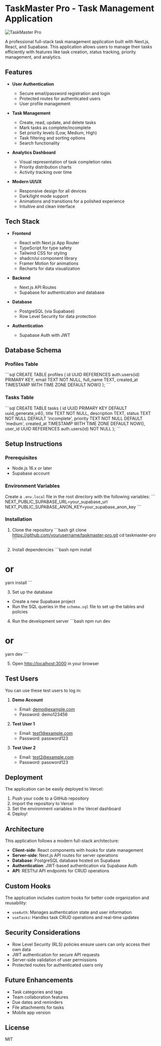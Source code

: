 # TaskMaster Pro - Task Management Application

![TaskMaster Pro](https://i.imgur.com/XYZ123.png)

A professional full-stack task management application built with Next.js, React, and Supabase. This application allows users to manage their tasks efficiently with features like task creation, status tracking, priority management, and analytics.

## Features

- **User Authentication**
  - Secure email/password registration and login
  - Protected routes for authenticated users
  - User profile management

- **Task Management**
  - Create, read, update, and delete tasks
  - Mark tasks as complete/incomplete
  - Set priority levels (Low, Medium, High)
  - Task filtering and sorting options
  - Search functionality

- **Analytics Dashboard**
  - Visual representation of task completion rates
  - Priority distribution charts
  - Activity tracking over time

- **Modern UI/UX**
  - Responsive design for all devices
  - Dark/light mode support
  - Animations and transitions for a polished experience
  - Intuitive and clean interface

## Tech Stack

- **Frontend**
  - React with Next.js App Router
  - TypeScript for type safety
  - Tailwind CSS for styling
  - shadcn/ui component library
  - Framer Motion for animations
  - Recharts for data visualization

- **Backend**
  - Next.js API Routes
  - Supabase for authentication and database

- **Database**
  - PostgreSQL (via Supabase)
  - Row Level Security for data protection

- **Authentication**
  - Supabase Auth with JWT

## Database Schema

### Profiles Table
\`\`\`sql
CREATE TABLE profiles (
  id UUID REFERENCES auth.users(id) PRIMARY KEY,
  email TEXT NOT NULL,
  full_name TEXT,
  created_at TIMESTAMP WITH TIME ZONE DEFAULT NOW()
);
\`\`\`

### Tasks Table
\`\`\`sql
CREATE TABLE tasks (
  id UUID PRIMARY KEY DEFAULT uuid_generate_v4(),
  title TEXT NOT NULL,
  description TEXT,
  status TEXT NOT NULL DEFAULT 'incomplete',
  priority TEXT NOT NULL DEFAULT 'medium',
  created_at TIMESTAMP WITH TIME ZONE DEFAULT NOW(),
  user_id UUID REFERENCES auth.users(id) NOT NULL
);
\`\`\`

## Setup Instructions

### Prerequisites
- Node.js 16.x or later
- Supabase account

### Environment Variables
Create a `.env.local` file in the root directory with the following variables:
\`\`\`
NEXT_PUBLIC_SUPABASE_URL=your_supabase_url
NEXT_PUBLIC_SUPABASE_ANON_KEY=your_supabase_anon_key
\`\`\`

### Installation

1. Clone the repository
\`\`\`bash
git clone https://github.com/yourusername/taskmaster-pro.git
cd taskmaster-pro
\`\`\`

2. Install dependencies
\`\`\`bash
npm install
# or
yarn install
\`\`\`

3. Set up the database
- Create a new Supabase project
- Run the SQL queries in the `schema.sql` file to set up the tables and policies

4. Run the development server
\`\`\`bash
npm run dev
# or
yarn dev
\`\`\`

5. Open [http://localhost:3000](http://localhost:3000) in your browser

## Test Users

You can use these test users to log in:

1. **Demo Account**
   - Email: demo@example.com
   - Password: demo123456

2. **Test User 1**
   - Email: test1@example.com
   - Password: password123

3. **Test User 2**
   - Email: test2@example.com
   - Password: password123

## Deployment

The application can be easily deployed to Vercel:

1. Push your code to a GitHub repository
2. Import the repository to Vercel
3. Set the environment variables in the Vercel dashboard
4. Deploy!

## Architecture

This application follows a modern full-stack architecture:

- **Client-side**: React components with hooks for state management
- **Server-side**: Next.js API routes for server operations
- **Database**: PostgreSQL database hosted on Supabase
- **Authentication**: JWT-based authentication via Supabase Auth
- **API**: RESTful API endpoints for CRUD operations

## Custom Hooks

The application includes custom hooks for better code organization and reusability:

- `useAuth`: Manages authentication state and user information
- `useTasks`: Handles task CRUD operations and real-time updates

## Security Considerations

- Row Level Security (RLS) policies ensure users can only access their own data
- JWT authentication for secure API requests
- Server-side validation of user permissions
- Protected routes for authenticated users only

## Future Enhancements

- Task categories and tags
- Team collaboration features
- Due dates and reminders
- File attachments for tasks
- Mobile app version

## License

MIT
